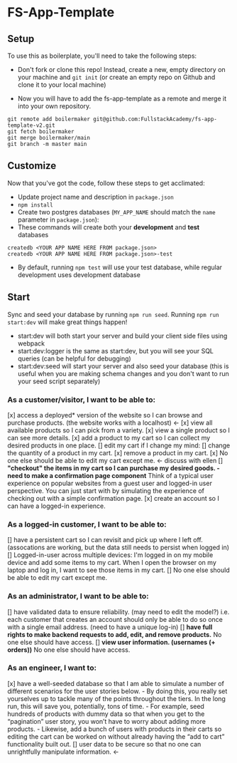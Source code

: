 # FS-App-Template

## Setup

To use this as boilerplate, you'll need to take the following steps:

- Don't fork or clone this repo! Instead, create a new, empty
  directory on your machine and `git init` (or create an empty repo on
  Github and clone it to your local machine)

- Now you will have to add the fs-app-template as a remote and merge it into your own repository.

```
git remote add boilermaker git@github.com:FullstackAcademy/fs-app-template-v2.git
git fetch boilermaker
git merge boilermaker/main
git branch -m master main
```

## Customize

Now that you've got the code, follow these steps to get acclimated:

- Update project name and description in `package.json`
- `npm install`
- Create two postgres databases (`MY_APP_NAME` should match the `name`
  parameter in `package.json`):
- These commands will create both your **development** and **test** databases

```
createdb <YOUR APP NAME HERE FROM package.json>
createdb <YOUR APP NAME HERE FROM package.json>-test
```

- By default, running `npm test` will use your test database, while
  regular development uses development database

## Start

Sync and seed your database by running `npm run seed`. Running `npm run start:dev` will make great things happen!

- start:dev will both start your server and build your client side files using webpack
- start:dev:logger is the same as start:dev, but you will see your SQL queries (can be helpful for debugging)
- start:dev:seed will start your server and also seed your database (this is useful when you are making schema changes and you don't want to run your seed script separately)

### As a customer/visitor, I want to be able to:
  [x] access a deployed* version of the website so I can browse and purchase products. (the website works with a localhost) <-
  [x] view all available products so I can pick from a variety.
  [x] view a single product so I can see more details.
  [x] add a product to my cart so I can collect my desired products in one place.
  [] edit my cart if I change my mind:
    [] change the quantity of a product in my cart.
    [x] remove a product in my cart.
    [x] No one else should be able to edit my cart except me. <- discuss with ellen
  [] __"checkout" the items in my cart so I can purchase my desired goods. - need to make a confirmation page component__
    Think of a typical user experience on popular websites from a guest user and logged-in user perspective.
    You can just start with by simulating the experience of checking out with a simple confirmation page.
  [x] create an account so I can have a logged-in experience.

### As a logged-in customer, I want to be able to:
  [] have a persistent cart so I can revisit and pick up where I left off. (assocations are working, but the data still needs to persist when logged in)
    [] Logged-in-user across multiple devices: I'm logged in on my mobile device and add some items to my cart. When I open the browser on my laptop and log in, I want to see those items in my cart.
    [] No one else should be able to edit my cart except me.

### As an administrator, I want to be able to:
  [] have validated data to ensure reliability. (may need to edit the model?)
    i.e. each customer that creates an account should only be able to do so once with a single email address. (need to have a unique log-in)
  [] __have full rights to make backend requests to add, edit, and remove products.__ 
    No one else should have access.
  [] __view user information. (usernames (+ orders))__ 
    No one else should have access.

### As an engineer, I want to:
  [x] have a well-seeded database so that I am able to simulate a number of different scenarios for the user stories below.
    - By doing this, you really set yourselves up to tackle many of the points throughout the tiers. In the long run, this will save you, potentially, tons of time.
    - For example, seed hundreds of products with dummy data so that when you get to the “pagination” user story, you won’t have to worry about adding more products.
    - Likewise, add a bunch of users with products in their carts so editing the cart can be worked on without already having the “add to cart” functionality built out.
  [] user data to be secure so that no one can unrightfully manipulate information. <-